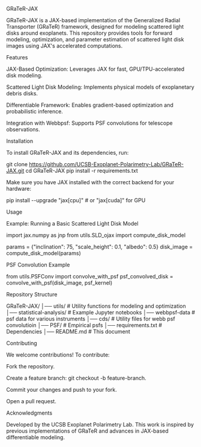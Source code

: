 GRaTeR-JAX

GRaTeR-JAX is a JAX-based implementation of the Generalized Radial Transporter (GRaTeR) framework, designed for modeling scattered light disks around exoplanets. This repository provides tools for forward modeling, optimization, and parameter estimation of scattered light disk images using JAX's accelerated computations.

Features

JAX-Based Optimization: Leverages JAX for fast, GPU/TPU-accelerated disk modeling.

Scattered Light Disk Modeling: Implements physical models of exoplanetary debris disks.

Differentiable Framework: Enables gradient-based optimization and probabilistic inference.

Integration with Webbpsf: Supports PSF convolutions for telescope observations.

Installation

To install GRaTeR-JAX and its dependencies, run:

git clone https://github.com/UCSB-Exoplanet-Polarimetry-Lab/GRaTeR-JAX.git
cd GRaTeR-JAX
pip install -r requirements.txt

Make sure you have JAX installed with the correct backend for your hardware:

pip install --upgrade "jax[cpu]"  # or "jax[cuda]" for GPU

Usage

Example: Running a Basic Scattered Light Disk Model

import jax.numpy as jnp
from utils.SLD_ojax import compute_disk_model

params = {"inclination": 75, "scale_height": 0.1, "albedo": 0.5}
disk_image = compute_disk_model(params)

PSF Convolution Example

from utils.PSFConv import convolve_with_psf
psf_convolved_disk = convolve_with_psf(disk_image, psf_kernel)

Repository Structure

GRaTeR-JAX/
│── utils/                 # Utility functions for modeling and optimization
│── statistical-analysis/  # Example Jupyter notebooks
│── webbpsf-data           # psf data for various instruments
│── cds/                   # Utility files for webb psf convolutioin
│── PSF/                   # Empirical psfs
│── requirements.txt       # Dependencies
│── README.md              # This document

Contributing

We welcome contributions! To contribute:

Fork the repository.

Create a feature branch: git checkout -b feature-branch.

Commit your changes and push to your fork.

Open a pull request.

Acknowledgments

Developed by the UCSB Exoplanet Polarimetry Lab. This work is inspired by previous implementations of GRaTeR and advances in JAX-based differentiable modeling.